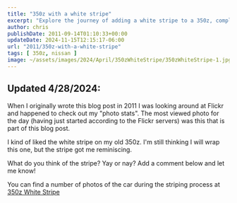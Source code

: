 ```yaml
---
title: "350z with a white stripe"
excerpt: "Explore the journey of adding a white stripe to a 350z, complete with pictures and reminiscences. Share your thoughts in the comments."
author: chris
publishDate: 2011-09-14T01:10:33+00:00
updateDate: 2024-11-15T12:15:17-06:00
url: "2011/350z-with-a-white-stripe"
tags: [ 350z, nissan ]
image: ~/assets/images/2024/April/350zWhiteStripe/350zWhiteStripe-1.jpg
---
```


## Updated 4/28/2024:

When I originally wrote this blog post in 2011 I was looking around at Flickr and happened to check out my "photo stats". The most viewed photo for the day (having just started according to the Flickr servers) was this that is part of this blog post.

I kind of liked the white stripe on my old 350z. I'm still thinking I will wrap this one, but the stripe got me reminiscing.

What do you think of the stripe? Yay or nay? Add a comment below and let me know!

You can find a number of photos of the car during the striping process at [350z White Stripe](https://flickr.com/photos/chammond/albums/72157622833814994/)

